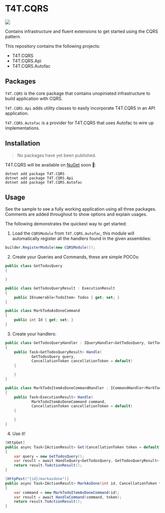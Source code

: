 # T4T.CQRS

![](https://github.com/team4talent/t4t-cqrs/workflows/develop/badge.svg?branch=develop)

Contains infrastructure and fluent extensions to get started using the CQRS pattern.

This repository contains the following projects:

- T4T.CQRS
- T4T.CQRS.Api
- T4T.CQRS.Autofac

## Packages

`T4T.CQRS` is the core package that contains unopiniated infrastructure to build application with CQRS.

`T4T.CQRS.Api` adds utility classes to easily incorporate T4T.CQRS in an API application.

`T4T.CQRS.Autofac` is a provider for T4T.CQRS that uses Autofac to wire up implementations.

## Installation

> No packages have yet been published.

T4T.CQRS will be available on [NuGet](https://www.nuget.org) soon 🤞:

```shell
dotnet add package T4T.CQRS
dotnet add package T4T.CQRS.Api
dotnet add package T4T.CQRS.Autofac
```

## Usage

See the sample to see a fully working application using all three packages. Comments are added throughout to show options and explain usages.

The following demonstrates the quickest way to get started:

1. Load the `CQRSModule` from `T4T.CQRS.Autofac`, this module will automatically register all the handlers found in the given assemblies:

```csharp
builder.RegisterModule(new CQRSModule());
```

2. Create your Queries and Commands, these are simple POCOs:

```csharp
public class GetTodosQuery
{

}
```

```csharp
public class GetTodosQueryResult : ExecutionResult
{
    public IEnumerable<TodoItem> Todos { get; set; }
}
```

```csharp
public class MarkTodoAsDoneCommand
{
    public int Id { get; set; }
}
```

3. Create your handlers:

```csharp
public class GetTodosQueryHandler : IQueryHandler<GetTodosQuery, GetTodosQueryResult>
{
    public Task<GetTodosQueryResult> Handle(
            GetTodosQuery query,
            CancellationToken cancellationToken = default)
    {

    }
}
```

```csharp
public class MarkTodoItemAsDoneCommandHandler : ICommandHandler<MarkTodoItemAsDoneCommand>
{
    public Task<ExecutionResult> Handle(
            MarkTodoItemAsDoneCommand command,
            CancellationToken cancellationToken = default)
    {

    }
}
```

4. Use it!

```csharp
[HttpGet]
public async Task<IActionResult> Get(CancellationToken token = default)
{
    var query = new GetTodosQuery();
    var result = await HandleQuery<GetTodosQuery, GetTodosQueryResult>(query, token);
    return result.ToActionResult();
}
```

```csharp
[HttpPost("{id}/markasdone")]
public async Task<IActionResult> MarkAsDone(int id, CancellationToken token = default)
{
    var command = new MarkTodoItemAsDoneCommand(id);
    var result = await HandleCommand(command, token);
    return result.ToActionResult();
}
```
